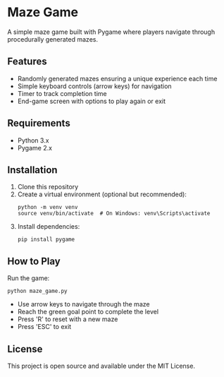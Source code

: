 # Maze Game

A simple maze game built with Pygame where players navigate through procedurally generated mazes.

## Features

- Randomly generated mazes ensuring a unique experience each time
- Simple keyboard controls (arrow keys) for navigation
- Timer to track completion time
- End-game screen with options to play again or exit

## Requirements

- Python 3.x
- Pygame 2.x

## Installation

1. Clone this repository
2. Create a virtual environment (optional but recommended):
   ```
   python -m venv venv
   source venv/bin/activate  # On Windows: venv\Scripts\activate
   ```
3. Install dependencies:
   ```
   pip install pygame
   ```

## How to Play

Run the game:
```
python maze_game.py
```

- Use arrow keys to navigate through the maze
- Reach the green goal point to complete the level
- Press 'R' to reset with a new maze
- Press 'ESC' to exit

## License

This project is open source and available under the MIT License.